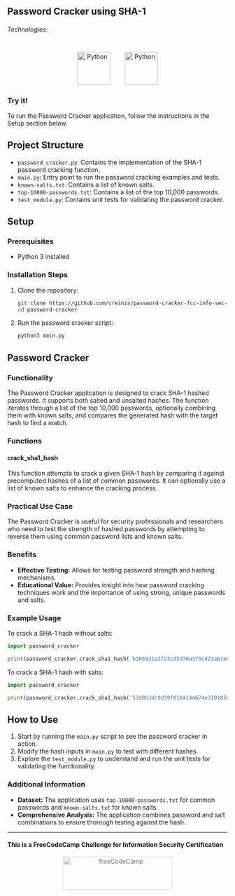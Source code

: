 ## Password Cracker using SHA-1

###### Technologies:
<p align="center">
<img src="https://img.icons8.com/color/75/000000/python.png" width="75" height="75" alt="Python" style="margin: 10px 15px 0 15px;" />
<img src="https://ioflood.com/blog/wp-content/uploads/2023/09/Data-stream-converting-to-hash-Python-hashlib-code-snippets-Python-logo.jpg" width="75" height="75" alt="Python" style="margin: 10px 15px 0 15px;" />
</p>

### Try it!

To run the Password Cracker application, follow the instructions in the Setup section below.

## Project Structure

- `password_cracker.py`: Contains the implementation of the SHA-1 password cracking function.
- `main.py`: Entry point to run the password cracking examples and tests.
- `known-salts.txt`: Contains a list of known salts.
- `top-10000-passwords.txt`: Contains a list of the top 10,000 passwords.
- `test_module.py`: Contains unit tests for validating the password cracker.

## Setup

### Prerequisites

- Python 3 installed

### Installation Steps

1. Clone the repository:
   ```bash
   git clone https://github.com/creinis/password-cracker-fcc-info-sec-cert.git
   cd password-cracker
   ```

2. Run the password cracker script:
   ```bash
   python3 main.py
   ```

## Password Cracker

### Functionality

The Password Cracker application is designed to crack SHA-1 hashed passwords. It supports both salted and unsalted hashes. The function iterates through a list of the top 10,000 passwords, optionally combining them with known salts, and compares the generated hash with the target hash to find a match.

### Functions

#### crack_sha1_hash

This function attempts to crack a given SHA-1 hash by comparing it against precomputed hashes of a list of common passwords. It can optionally use a list of known salts to enhance the cracking process.

### Practical Use Case

The Password Cracker is useful for security professionals and researchers who need to test the strength of hashed passwords by attempting to reverse them using common password lists and known salts.

### Benefits

- **Effective Testing:** Allows for testing password strength and hashing mechanisms.
- **Educational Value:** Provides insight into how password cracking techniques work and the importance of using strong, unique passwords and salts.

### Example Usage

To crack a SHA-1 hash without salts:
```python
import password_cracker

print(password_cracker.crack_sha1_hash('b305921a3723cd5d70a375cd21a61e60aabb84ec'))  # Should return 'sammy123'
```

To crack a SHA-1 hash with salts:
```python
import password_cracker

print(password_cracker.crack_sha1_hash('53d8b3dc9d39f0184144674e310185e41a87ffd5', use_salts=True))  # Should return 'superman'
```

## How to Use

1. Start by running the `main.py` script to see the password cracker in action.
2. Modify the hash inputs in `main.py` to test with different hashes.
3. Explore the `test_module.py` to understand and run the unit tests for validating the functionality.

### Additional Information

- **Dataset:** The application uses `top-10000-passwords.txt` for common passwords and `known-salts.txt` for known salts.
- **Comprehensive Analysis:** The application combines password and salt combinations to ensure thorough testing against the hash.

---
#### This is a FreeCodeCamp Challenge for Information Security Certification
<p align="center">
<img src="https://cdn.freecodecamp.org/platform/universal/fcc_primary.svg" width="250" height="75" alt="freeCodeCamp" style="margin: 0 15px; opacity: 0.6" />
</p>